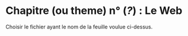 # Chapitre (ou theme) n° (*?*) : **Le Web**

Choisir le fichier ayant le nom de la feuille voulue ci-dessus.
